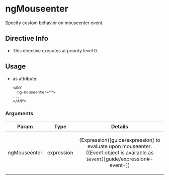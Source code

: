 



# ngMouseenter








Specify custom behavior on mouseenter event.








## Directive Info


* This directive executes at priority level 0.


## Usage



* as attribute:
    ```
    <ANY
      ng-mouseenter="">
    ...
    </ANY>
    ```




### Arguments

| Param | Type | Details |
| :--: | :--: | :--: |
| ngMouseenter | expression | <p>(Expression)[guide/expression] to evaluate upon mouseenter. ((Event object is available as <code>$event</code>)[guide/expression#-event-])</p>  |




